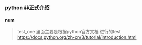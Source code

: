 ### python 非正式介绍

#### num

> test_one 里面主要是根据python官方文档 进行的test
> https://docs.python.org/zh-cn/3/tutorial/introduction.html


